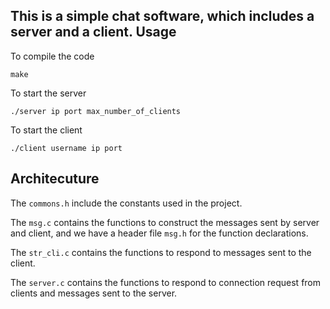This is a simple chat software, which includes a server and a client.
Usage
-----------
To compile the code

`make`

To start the server 

`./server ip port max_number_of_clients`

To start the client

`./client username ip port`

Architecuture
-----------
The `commons.h` include the constants used in the project.

The `msg.c` contains the functions to construct the messages sent by server and client, and we have a header file `msg.h` for the function declarations.

The `str_cli.c` contains the functions to respond to messages sent to the client.

The `server.c` contains the functions to respond to connection request from clients and messages sent to the server.


